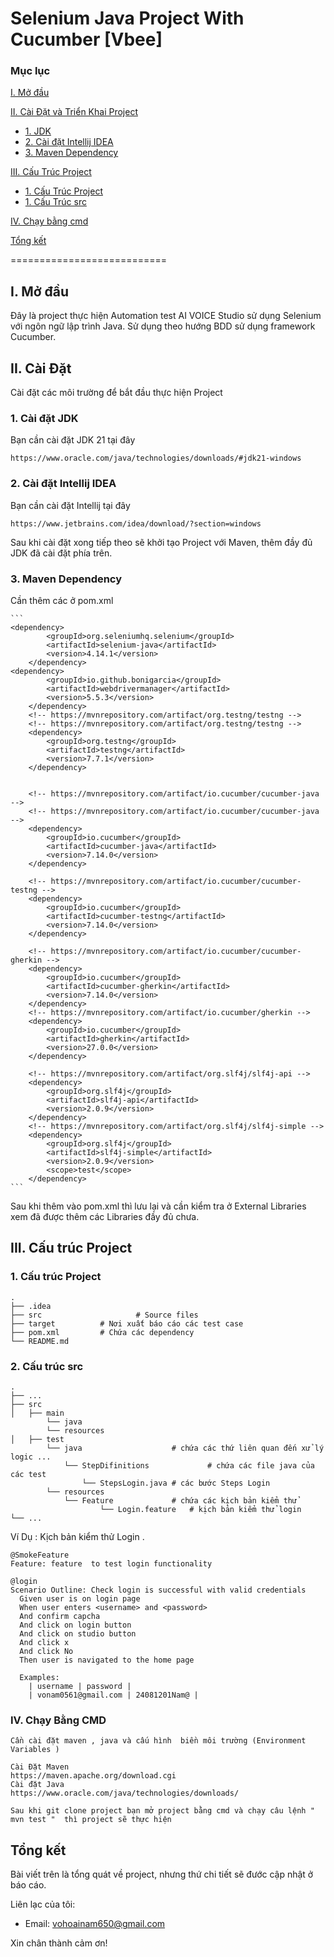 # Selenium Java Project With Cucumber [Vbee]

### Mục lục

[I. Mở đầu](#Modau)

[II. Cài Đặt và Triển Khai Project ](#caidat)
- [1. JDK](#JDK)
- [2. Cài đặt Intellij IDEA](#intellij)
- [3.  Maven Dependency](#dependency)

[III. Cấu Trúc Project](#cautrucproject)
- [1. Cấu Trúc Project](#project)
- [1. Cấu Trúc src](#src)

[IV. Chạy bằng cmd](#cmd)

[Tổng kết](#TongKet)

===========================

<a name="Modau"></a>
## I. Mở đầu
Đây là project thực hiện Automation test AI VOICE Studio sử dụng Selenium với ngôn ngữ lập trình Java. Sử dụng theo hướng BDD sử dụng framework Cucumber.

<a name="caidat"></a>
## II. Cài Đặt
Cài đặt các môi trường để bắt đầu thực hiện Project

<a name="JDK"></a>
### 1. Cài đặt JDK

Bạn cần cài đặt JDK 21 tại đây
```
https://www.oracle.com/java/technologies/downloads/#jdk21-windows
```

<a name="intellij"></a>
### 2. Cài đặt Intellij IDEA
Bạn cần cài đặt Intellij tại đây
```
https://www.jetbrains.com/idea/download/?section=windows
```
Sau khi cài đặt xong tiếp theo sẽ khởi tạo Project với Maven, thêm đầy đủ JDK đã cài đặt phía trên.
<a name="dependency"></a>
### 3. Maven Dependency

Cần thêm các <dependency> ở pom.xml 

    ```
  	<dependency>
            <groupId>org.seleniumhq.selenium</groupId>
            <artifactId>selenium-java</artifactId>
            <version>4.14.1</version>
        </dependency>
	<dependency>
            <groupId>io.github.bonigarcia</groupId>
            <artifactId>webdrivermanager</artifactId>
            <version>5.5.3</version>
        </dependency>
        <!-- https://mvnrepository.com/artifact/org.testng/testng -->
        <!-- https://mvnrepository.com/artifact/org.testng/testng -->
        <dependency>
            <groupId>org.testng</groupId>
            <artifactId>testng</artifactId>
            <version>7.7.1</version>
        </dependency>


        <!-- https://mvnrepository.com/artifact/io.cucumber/cucumber-java -->
        <!-- https://mvnrepository.com/artifact/io.cucumber/cucumber-java -->
        <dependency>
            <groupId>io.cucumber</groupId>
            <artifactId>cucumber-java</artifactId>
            <version>7.14.0</version>
        </dependency>

        <!-- https://mvnrepository.com/artifact/io.cucumber/cucumber-testng -->
        <dependency>
            <groupId>io.cucumber</groupId>
            <artifactId>cucumber-testng</artifactId>
            <version>7.14.0</version>
        </dependency>

        <!-- https://mvnrepository.com/artifact/io.cucumber/cucumber-gherkin -->
        <dependency>
            <groupId>io.cucumber</groupId>
            <artifactId>cucumber-gherkin</artifactId>
            <version>7.14.0</version>
        </dependency>
        <!-- https://mvnrepository.com/artifact/io.cucumber/gherkin -->
        <dependency>
            <groupId>io.cucumber</groupId>
            <artifactId>gherkin</artifactId>
            <version>27.0.0</version>
        </dependency>

        <!-- https://mvnrepository.com/artifact/org.slf4j/slf4j-api -->
        <dependency>
            <groupId>org.slf4j</groupId>
            <artifactId>slf4j-api</artifactId>
            <version>2.0.9</version>
        </dependency>
        <!-- https://mvnrepository.com/artifact/org.slf4j/slf4j-simple -->
        <dependency>
            <groupId>org.slf4j</groupId>
            <artifactId>slf4j-simple</artifactId>
            <version>2.0.9</version>
            <scope>test</scope>
        </dependency>
    ```
Sau khi thêm vào pom.xml thì lưu lại và cần kiểm tra ở External Libraries xem đã được thêm các Libraries đầy đủ chưa.

<a name="cautrucproject"></a>
## III. Cấu trúc Project

<a name="project"></a>
### 1. Cấu trúc Project 
    .
    ├── .idea                   
    ├── src                     # Source files 
    ├── target 			# Nơi xuất báo cáo các test case
    ├── pom.xml 		# Chứa các dependency 
    └── README.md
    
<a name="src"></a>
### 2. Cấu trúc src

    .
    ├── ...
    ├── src                     
    │   ├── main    
    		└── java
      		└── resources 
    │   ├── test  
    		└── java					# chứa các thứ liên quan đến xử lý logic ...
      			└── StepDifinitions 			# chứa các file java của các test
	 				└── StepsLogin.java	# các bước Steps Login
      		└── resources 
			    └── Feature 			# chứa các kịch bản kiểm thử
       					└── Login.feature 	# kịch bản kiểm thử login 
    └── ...

Ví Dụ : 
	Kịch bản kiểm thử Login .

  ```
@SmokeFeature
Feature: feature  to test login functionality

  @login
  Scenario Outline: Check login is successful with valid credentials
    Given user is on login page
    When user enters <username> and <password>
    And confirm capcha
    And click on login button
    And click on studio button
    And click x
    And click No
    Then user is navigated to the home page

    Examples:
      | username | password |
      | vonam0561@gmail.com | 24081201Nam@ |
```

<a name="cmd"></a>
###  IV. Chạy Bằng CMD
	Cần cài đặt maven , java và cấu hình  biền môi trường (Environment Variables )

	Cài Đặt Maven 
	https://maven.apache.org/download.cgi
	Cài đặt Java 
	https://www.oracle.com/java/technologies/downloads/

	Sau khi git clone project bạn mở project bằng cmd và chạy câu lệnh " mvn test "  thì project sẽ thực hiện
<a name="TongKet"></a>
## Tổng kết 

Bài viết trên là tổng quát về project, nhưng thứ chi tiết sẽ đước cập nhật ở báo cáo.

Liên lạc của tôi:

- Email: vohoainam650@gmail.com

Xin chân thành cảm ơn!
